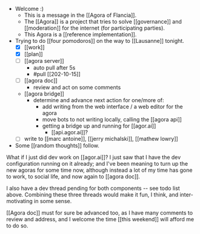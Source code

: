 - Welcome :)
  - This is a message in the [[Agora of Flancia]].
  - The [[Agora]] is a project that tries to solve [[governance]] and [[moderation]] for the internet (for participating parties).
  - This Agora is a [[reference implementation]].
- Trying to do [[four pomodoros]] on the way to [[Lausanne]] tonight.
  - [x] [[work]]
  - [x] [[plan]]
  - [ ] [[agora server]]
    - auto pull after 5s
    - #pull [[202-10-15]]
  - [ ] [[agora doc]]
    - review and act on some comments
  - [[agora bridge]]
    - determine and advance next action for one/more of:
      - add writing from the web interface / a web editor for the agora 
      - move bots to not writing locally, calling the [[agora api]]
      - getting a bridge up and running for [[agor.ai]]
        - [[api.agor.ai]]?
  - [ ] write to [[marc antoine]], [[jerry michalski]], [[mathew lowry]]
- Some [[random thoughts]] follow.

What if I just did dev work on [[agor.ai]]? I just saw that I have the dev configuration running on it already; and I've been meaning to turn up the new agoras for some time now, although instead a lot of my time has gone to work, to social life, and now again to [[agora doc]]. 

I also have a dev thread pending for both components -- see todo list above. Combining these three threads would make it fun, I think, and inter-motivating in some sense.

[[Agora doc]] must for sure be advanced too, as I have many comments to review and address, and I welcome the time [[this weekend]] will afford me to do so.

